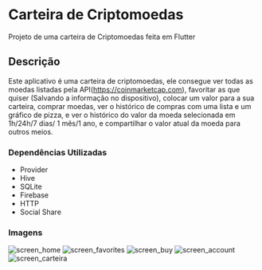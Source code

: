 # Carteira de Criptomoedas

Projeto de uma carteira de Criptomoedas feita em Flutter

## Descrição

Este aplicativo é uma carteira de criptomoedas, ele consegue ver todas as moedas listadas pela API(https://coinmarketcap.com), favoritar as que quiser (Salvando a informação no dispositivo), colocar um valor para a sua carteira, comprar moedas, ver o histórico de compras com uma lista e um gráfico de pizza, e ver o histórico do valor da moeda selecionada em 1h/24h/7 dias/ 1 mês/1 ano, e compartilhar o valor atual da moeda para outros meios.

### Dependências Utilizadas
* Provider
* Hive
* SQLite
* Firebase
* HTTP
* Social Share

### Imagens

![screen_home](https://user-images.githubusercontent.com/59840894/199818873-7c16ef7b-5f8f-44a3-bdb6-73dd3bd8cd08.png)
![screen_favorites](https://user-images.githubusercontent.com/59840894/199818877-c8e290fa-56dd-4afc-9650-d80995d8f4ac.png)
![screen_buy](https://user-images.githubusercontent.com/59840894/199818878-0f36f0bd-400f-4c05-8dd4-e9768105220a.png)
![screen_account](https://user-images.githubusercontent.com/59840894/199818879-be77b9ba-d17a-4888-9654-70185a72e770.png)
![screen_carteira](https://user-images.githubusercontent.com/59840894/199818882-456e71f7-42c5-483a-a603-6911ae61f178.png)

